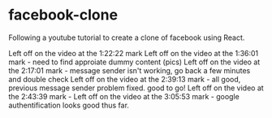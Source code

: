 # facebook-clone
Following a youtube tutorial to create a clone of facebook using React.

Left off on the video at the 1:22:22 mark
Left off on the video at the 1:36:01 mark - need to find approiate dummy content (pics)
Left off on the video at the 2:17:01 mark - message sender isn't working, go back a few minutes and double check
Left off on the video at the 2:39:13 mark - all good, previous message sender problem fixed. good to go!
Left off on the video at the 2:43:39 mark - 
Left off on the video at the 3:05:53 mark - google authentification looks good thus far. 